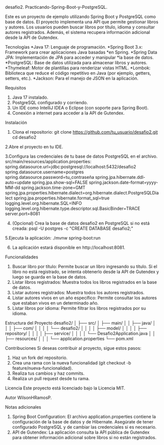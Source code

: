desafio2.
Practicando-Spring-Boot-y-PostgreSQL.

Este es un proyecto de ejemplo utilizando Spring Boot y PostgreSQL como base de datos. El proyecto implementa una API que permite gestionar libros y autores. Los usuarios pueden buscar libros por título, idioma y consultar autores registrados. Además, el sistema recupera información adicional desde la API de Gutendex.

Tecnologías
*Java 17: Lenguaje de programación.
*Spring Boot 3.x: Framework para crear aplicaciones Java basadas *en Spring.
*Spring Data JPA: Implementación de JPA para acceder y manipular *la base de datos.
*PostgreSQL: Base de datos utilizada para almacenar libros y autores.
*Thymeleaf: Motor de plantillas para renderizar vistas HTML.
*Lombok: Biblioteca que reduce el código repetitivo en Java (por ejemplo, getters, setters, etc.).
*Jackson: Para el manejo de JSON en la aplicación.

Requisitos
1. Java 17 instalado.
2. PostgreSQL configurado y corriendo.
3. Un IDE como IntelliJ IDEA o Eclipse (con soporte para Spring Boot).
4. Conexión a internet para acceder a la API de Gutendex.

Instalación
1. Clona el repositorio:
git clone https://github.com/tu_usuario/desafio2.git
cd desafio2

2.Abre el proyecto en tu IDE.

3.Configura las credenciales de tu base de datos PostgreSQL en el archivo. src/main/resources/application.properties:
spring.datasource.url=jdbc:postgresql://localhost:5432/desafio2
spring.datasource.username=postgres
spring.datasource.password=tu_contraseña
spring.jpa.hibernate.ddl-auto=update
spring.jpa.show-sql=FALSE
spring.jackson.date-format=yyyy-MM-dd
spring.jackson.time-zone=GMT
spring.jpa.properties.hibernate.dialect=org.hibernate.dialect.PostgreSQLDialect
spring.jpa.properties.hibernate.format_sql=true
logging.level.org.hibernate.SQL=INFO
logging.level.org.hibernate.type.descriptor.sql.BasicBinder=TRACE
server.port=8081

4. (Opcional) Crea la base de datos desafio2 en PostgreSQL si no está creada:
psql -U postgres -c "CREATE DATABASE desafio2;"

5.Ejecuta la aplicación:
./mvnw spring-boot:run

6. La aplicación estará disponible en http://localhost:8081.

Funcionalidades
1. Buscar libro por título: Permite buscar un libro ingresando su título. Si el libro no está registrado, se intenta obtenerlo desde la API de Gutendex y luego se guarda en la base de datos.
2. Listar libros registrados: Muestra todos los libros registrados en la base de datos.
3. Listar autores registrados: Muestra todos los autores registrados.
4. Listar autores vivos en un año específico: Permite consultar los autores que estaban vivos en un determinado año.
5. Listar libros por idioma: Permite filtrar los libros registrados por su idioma.

Estructura del Proyecto
desafio2/
│
├── src/
│   ├── main/
│   │   ├── java/
│   │   │   ├── com/
│   │   │   │   └── desafio2/
│   │   │   │       ├── model/
│   │   │   │       ├── repository/
│   │   │   │       ├── service/
│   │   │   │       └── Desafio2Application.java
│   │   ├── resources/
│   │   │   └── application.properties
└── pom.xml

Contribuciones
Si deseas contribuir al proyecto, sigue estos pasos:
1. Haz un fork del repositorio.
2. Crea una rama con la nueva funcionalidad (git checkout -b feature/nueva-funcionalidad).
3. Realiza tus cambios y haz commits.
4. Realiza un pull request desde tu rama.

Licencia
Este proyecto está licenciado bajo la Licencia MIT.

Autor 
WilsonHRamosP.

Notas adicionales
1. Spring Boot Configuration: El archivo application.properties contiene la configuración de la base de datos y de Hibernate. Asegúrate de tener configurado PostgreSQL y de cambiar las credenciales si es necesario.
2. API de Gutendex: La aplicación consulta la API pública de Gutendex para obtener información adicional sobre libros si no están registrados.